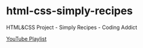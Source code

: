 # html-css-simply-recipes
HTML&amp;CSS Project - Simply Recipes - Coding Addict

[YouTube Playlist](https://www.youtube.com/playlist?list=PLnHJACx3NwAdhoqmE5i_dqSnYHd04doh0)
